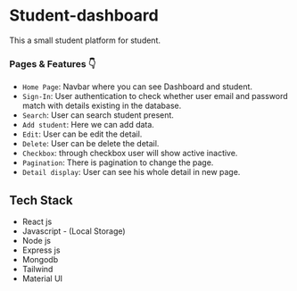 # Student-dashboard

This a small student platform for student.

### Pages & Features 👇

- `Home Page`: Navbar where you can see Dashboard and student.
- `Sign-In`:  User authentication to check whether user email and password match with details existing in the database.
- `Search`: User can search student present.
- `Add student`: Here we can add data.
- `Edit`: User can be edit the detail.
- `Delete`: User can be delete the detail.
- `Checkbox`: through checkbox user will show active inactive.
- `Pagination`: There is pagination to change the page.
- `Detail display`: User can see his whole detail in new page.


## Tech Stack
- React js
- Javascript - (Local Storage)
- Node js
- Express js
- Mongodb
- Tailwind
- Material UI
